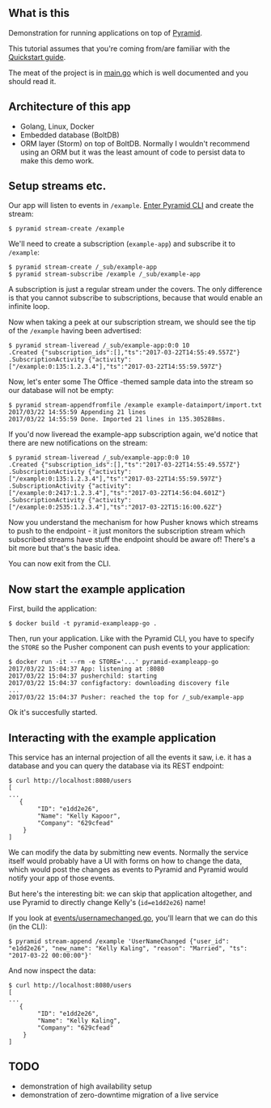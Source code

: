 What is this
------------

Demonstration for running applications on top of [Pyramid](https://github.com/function61/pyramid).

This tutorial assumes that you're coming from/are familiar with the
[Quickstart guide](https://github.com/function61/pyramid/tree/master/docs/quickstart.md).

The meat of the project is in [main.go](main.go) which is well documented and
you should read it.


Architecture of this app
------------------------

- Golang, Linux, Docker
- Embedded database (BoltDB)
- ORM layer (Storm) on top of BoltDB. Normally I wouldn't recommend using an ORM
  but it was the least amount of code to persist data to make this demo work.


Setup streams etc.
------------------

Our app will listen to events in `/example`.
[Enter Pyramid CLI](https://github.com/function61/pyramid/blob/master/docs/enter-pyramid-cli.md)
and create the stream:

```
$ pyramid stream-create /example
```

We'll need to create a subscription (`example-app`) and subscribe it to `/example`:

```
$ pyramid stream-create /_sub/example-app
$ pyramid stream-subscribe /example /_sub/example-app
```

A subscription is just a regular stream under the covers. The only difference is
that you cannot subscribe to subscriptions, because that would enable an infinite loop.

Now when taking a peek at our subscription stream, we should see the tip of the
`/example` having been advertised:

```
$ pyramid stream-liveread /_sub/example-app:0:0 10
.Created {"subscription_ids":[],"ts":"2017-03-22T14:55:49.557Z"}
.SubscriptionActivity {"activity":["/example:0:135:1.2.3.4"],"ts":"2017-03-22T14:55:59.597Z"}
```

Now, let's enter some The Office -themed sample data into the stream so our
database will not be empty:

```
$ pyramid stream-appendfromfile /example example-dataimport/import.txt
2017/03/22 14:55:59 Appending 21 lines
2017/03/22 14:55:59 Done. Imported 21 lines in 135.305288ms.
```

If you'd now liveread the example-app subscription again, we'd notice that there are
new notifications on the stream:

```
$ pyramid stream-liveread /_sub/example-app:0:0 10
.Created {"subscription_ids":[],"ts":"2017-03-22T14:55:49.557Z"}
.SubscriptionActivity {"activity":["/example:0:135:1.2.3.4"],"ts":"2017-03-22T14:55:59.597Z"}
.SubscriptionActivity {"activity":["/example:0:2417:1.2.3.4"],"ts":"2017-03-22T14:56:04.601Z"}
.SubscriptionActivity {"activity":["/example:0:2535:1.2.3.4"],"ts":"2017-03-22T15:16:00.62Z"}
```

Now you understand the mechanism for how Pusher knows which streams to push to
the endpoint - it just monitors the subscription stream which subscribed streams
have stuff the endpoint should be aware of! There's a bit more but that's the basic idea.

You can now exit from the CLI.


Now start the example application
---------------------------------

First, build the application:

```
$ docker build -t pyramid-exampleapp-go .
```

Then, run your application. Like with the Pyramid CLI, you have to specify the
`STORE` so the Pusher component can push events to your application:

```
$ docker run -it --rm -e STORE='...' pyramid-exampleapp-go
2017/03/22 15:04:37 App: listening at :8080
2017/03/22 15:04:37 pusherchild: starting
2017/03/22 15:04:37 configfactory: downloading discovery file
...
2017/03/22 15:04:37 Pusher: reached the top for /_sub/example-app
```

Ok it's succesfully started.


Interacting with the example application
----------------------------------------

This service has an internal projection of all the events it saw, i.e. it has
a database and you can query the database via its REST endpoint:

```
$ curl http://localhost:8080/users
[
...
   {
        "ID": "e1dd2e26",
        "Name": "Kelly Kapoor",
        "Company": "629cfead"
    }
]
```

We can modify the data by submitting new events. Normally the service itself
would probably have a UI with forms on how to change the data, which would post
the changes as events to Pyramid and Pyramid would notify your app of those events.

But here's the interesting bit: we can skip that application altogether, and use
Pyramid to directly change Kelly's (`id=e1dd2e26`) name!

If you look at [events/usernamechanged.go](events/usernamechanged.go), you'll
learn that we can do this (in the CLI):

```
$ pyramid stream-append /example 'UserNameChanged {"user_id": "e1dd2e26", "new_name": "Kelly Kaling", "reason": "Married", "ts": "2017-03-22 00:00:00"}'
```

And now inspect the data:

```
$ curl http://localhost:8080/users
[
...
   {
        "ID": "e1dd2e26",
        "Name": "Kelly Kaling",
        "Company": "629cfead"
    }
]
```


TODO
----

- demonstration of high availability setup
- demonstration of zero-downtime migration of a live service
